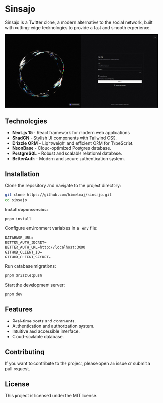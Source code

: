 # Sinsajo

Sinsajo is a Twitter clone, a modern alternative to the social network, built with cutting-edge technologies to provide a fast and smooth experience.

![Sinsajo Screenshot](public/screenshot.webp)

## Technologies

- **Next.js 15** - React framework for modern web applications.
- **ShadCN** - Stylish UI components with Tailwind CSS.
- **Drizzle ORM** - Lightweight and efficient ORM for TypeScript.
- **NeonBase** - Cloud-optimized Postgres database.
- **PostgreSQL** - Robust and scalable relational database.
- **BetterAuth** - Modern and secure authentication system.

## Installation

Clone the repository and navigate to the project directory:

```sh
git clone https://github.com/himelmaj/sinsajo.git
cd sinsajo
```

Install dependencies:

```sh
pnpm install
```

Configure environment variables in a `.env` file:

```env
DATABASE_URL=
BETTER_AUTH_SECRET=
BETTER_AUTH_URL=http://localhost:3000
GITHUB_CLIENT_ID=
GITHUB_CLIENT_SECRET=
```

Run database migrations:

```sh
pnpm drizzle:push
```

Start the development server:

```sh
pnpm dev
```

## Features

- Real-time posts and comments.
- Authentication and authorization system.
- Intuitive and accessible interface.
- Cloud-scalable database.

## Contributing

If you want to contribute to the project, please open an issue or submit a pull request.

## License

This project is licensed under the MIT license.

